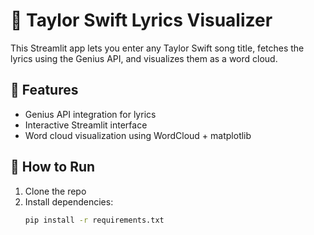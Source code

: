 # 🎤 Taylor Swift Lyrics Visualizer

This Streamlit app lets you enter any Taylor Swift song title, fetches the lyrics using the Genius API, and visualizes them as a word cloud.

## 🚀 Features
- Genius API integration for lyrics
- Interactive Streamlit interface
- Word cloud visualization using WordCloud + matplotlib

## 🧠 How to Run
1. Clone the repo
2. Install dependencies:
   ```bash
   pip install -r requirements.txt
